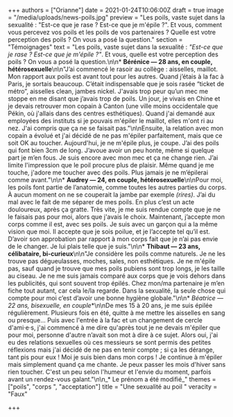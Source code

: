 +++
authors = ["Orianne"]
date = 2021-01-24T10:06:00Z
draft = true
image = "/media/uploads/news-poils.jpg"
preview = "Les poils, vaste sujet dans la sexualité : \"Est-ce que je rase ? Est-ce que je m'épile ?\". Et vous, comment vous percevez vos poils et les poils de vos partenaires ? Quelle est votre perception des poils ? On vous a posé la question."
section = "Témoignages"
text = "Les poils, vaste sujet dans la sexualité : _\"Est-ce que je rase ? Est-ce que je m'épile ?\"_.  Et vous, quelle est votre perception des poils ? On vous a posé la question.\n\n* **Bérénice — 28 ans, en couple, hétérosexuelle**\n\n\"J’ai commencé le rasoir au collège : aisselles, maillot. Mon rapport aux poils est avant tout pour les autres. Quand j’étais à la fac à Paris, je sortais beaucoup. C’était indispensable que je sois rasée “ticket de métro”, aisselles clean, jambes nickel. J'avais trop peur qu’un mec me stoppe en me disant que j’avais trop de poils. Un jour, je vivais en Chine et je devais retrouver mon copain à Canton (une ville moins occidentale que Pékin, où j'allais dans des centres esthétiques). Quand j'ai demandé aux employées des instituts si je pouvais m'épiler le maillot, elles m'ont ri au nez. J'ai compris que ça ne se faisait pas.\"\n\nEnsuite, la relation avec mon copain a évolué et j'ai décidé de ne pas m'épiler parfaitement, mais que ce soit OK au toucher. Aujourd'hui, je ne m'épile plus, je coupe. J’ai des poils qui font bien 3cm de long. J’avoue avoir un peu honte, même si quelque part je m’en fous. Je suis encore avec mon mec et ça ne change rien. J’ai limite l'impression que le poil procure plus de plaisir. Même quand je me touche, j'adore me toucher avec des poils. Plus jamais je ne m’épilerai comme avant.\"\n\n* **Audrey — 24, en couple, hétérosexuelle**\n\nPour moi, les poils font partie de l’anatomie, comme toutes les autres parties du corps. À aucun moment on ne se couperait la jambe par exemple _(rires)_. J’ai du mal avec le fait de me séparer de mes poils. En plus c’est un acte douloureux, après ça gratte. Très vite, je me suis rendue compte que je ne le faisais pas pour moi, alors que j'avais le choix. Maintenant, j’accepte mon corps comme il est, avec ses poils. Je suis avec un garçon qui a la même vision que moi. Il accepte que je sois poilue, et je l’accepte tel qu’il est. D’avoir son approbation par rapport à mon corps fait que je n’ai pas envie de le changer. Je lui plais telle que je suis.\"\n\n* **Thibaut — 23 ans, célibataire, bi-curieux**\n\n\"Je considère les poils comme naturels. Je ne les trouve pas dégueulasses, moches, sales, non esthétiques. Je ne m'épile pas, sauf quand je trouve que mes poils pubiens sont trop longs, je les taille au ciseau. Je ne me suis jamais comparé aux corps que je vois dehors dans les publicités, qui sont souvent trop épilés. Chez mon/ma partenaire je m’en fiche tout autant, car cela le/la regarde. Dans la sexualité, la seule chose qui compte pour moi c’est d’avoir une bonne hygiène globale.\"\n\n* **Béatrice* — 22 ans, bisexuelle, en couple**\n\nDe mes 15 à 20 ans, je me suis épilée régulièrement. Plusieurs fois en été, quitte à me mettre les aisselles en sang ou presque... Puis avec l'entrée à la fac et un changement de cercle d'ami·e·s, j'ai commencé à me dire qu'après tout je ne devais m'épiler que pour moi, personne d'autre n’avait son mot à dire à ce sujet. Alors oui, j'ai eu des relations sexuelles où ces messieurs se sont permis des petites réflexions mais j'ai décidé de ne pas en tenir compte ; si ça les dérange, tant pis pour eux ! Moi je suis bien dans mon corps ! Je continue à m'épiler mais simplement quand ça me chante. Je peux passer les mois d'hiver sans rien toucher. C'est un peu selon l'humeur et l'envie du moment, parfois avant un rendez-vous galant.\"\n\n_* Le prénom a été modifié_"
themes = ["poils", "corps ", "acceptation"]
title = "Une sexualité au poil "
veracity = "Faux"

+++
